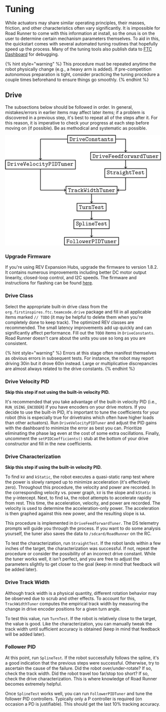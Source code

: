 # Tuning

While actuators may share similar operating principles, their masses, friction, and other characteristics often vary significantly. It is impossible for Road Runner to come with this information at install, so the onus is on the user to determine certain mechanism parameters themselves. To aid in this, the quickstart comes with several automated tuning routines that hopefully speed up the process. Many of the tuning tools also publish data to [FTC Dashboard](https://github.com/acmerobotics/ftc-dashboard) for debugging.

{% hint style="warning" %}
This procedure must be repeated anytime the robot physically change \(e.g., a heavy arm is added\). If pre-competition autonomous preparation is tight, consider practicing the tuning procedure a couple times beforehand to ensure things go smoothly.
{% endhint %}

## Drive

The subsections below should be followed in order. In general, mistakes/errors in earlier items may affect later items; if a problem is discovered in a previous step, it's best to repeat all of the steps after it. For this reason, it is imperative to check your progress at each step before moving on \(if possible\). Be as methodical and systematic as possible.

![Flowchart of the principal steps of the tuning process. If using velocity PID, complete the left branch. Otherwise, complete the right branch.](../.gitbook/assets/quickstartflowchart.png)

### Upgrade Firmware

If you're using REV Expansion Hubs, upgrade the firmware to version 1.8.2. It contains numerous improvements including better DC motor output linearity, closed-loop control, and I2C speeds. The firmware and instructions for flashing can be found [here](http://www.revrobotics.com/software/#ExpansionHubFirmware).

### Drive Class

Select the appropriate built-in drive class from the `org.firstinspires.ftc.teamcode.drive` package and fill in all applicable items marked `// TODO` \(it may be helpful to delete them when you're completely done to keep track\). The optimized REV classes are recommended. The small latency improvements add up quickly and can significantly affect performance. Fill out the `TODO` items in `DriveConstants`. Road Runner doesn't care about the units you use so long as you are consistent.

{% hint style="warning" %}
Errors at this stage often manifest themselves as obvious errors in subsequent tests. For instance, the robot may report driving 30in but it drove 60in instead. Large or multiplicative discrepancies are almost always related to the drive constants.
{% endhint %}

### Drive Velocity PID

**Skip this step if not using the built-in velocity PID.**

It's recommended that you take advantage of the built-in velocity PID \(i.e., `RUN_USING_ENCODER`\) if you have encoders on your drive motors. If you decide to use the built-in PID, it's important to tune the coefficients for your robot \(this is especially true for drivetrains which often have higher loads than other actuators\). Run `DriveVelocityPIDTuner` and adjust the PID gains with the dashboard to minimize the error as best you can. Prioritize eliminating the phase lag even at the cost of some extra oscillations. Finally, uncomment the `setPIDCoefficients()` stub at the bottom of your drive constructor and fill in the new coefficients.

### Drive Characterization

**Skip this step if using the built-in velocity PID.**

To find `kV` and `kStatic`, the robot executes a quasi-static ramp test where the power is slowly ramped up to minimize acceleration \(it's effectively zero\). Throughout this procedure, the velocity and power are recorded. In the corresponding velocity vs. power graph, `kV` is the slope and `kStatic` is the y-intercept. Next, to find `kA`, the robot attempts to accelerate rapidly from rest. This time, the acceleration, velocity, and power are recorded. The velocity is used to determine the acceleration-only power. The acceleration is then graphed against this new power, and the resulting slope is `kA`.

This procedure is implemented in `DriveFeedforwardTuner`. The DS telemetry prompts will guide you through the process. If you want to do some analysis yourself, the tuner also saves the data to `/sdcard/RoadRunner` on the RC.

To test the characterization, run `StraightTest`. If the robot lands within a few inches of the target, the characterization was successful. If not, repeat the procedure or consider the possibility of an incorrect drive constant. While the tuner works well, it isn't perfect, and you are free to adjust the parameters slightly to get closer to the goal \(keep in mind that feedback will be added later\).

### Drive Track Width

Although track width is a physical quantity, different rotation behavior may be observed due to scrub and other effects. To account for this, `TrackWidthTuner` computes the empirical track width by measuring the change in drive encoder positions for a given turn angle.

To test this value, run `TurnTest`. If the robot is relatively close to the target, the value is good. Like the characterization, you can manually tweak the track width until sufficient accuracy is obtained \(keep in mind that feedback will be added later\).

### Follower PID

At this point, run `SplineTest`. If the robot successfully follows the spline, it's a good indication that the previous steps were successful. Otherwise, try to ascertain the cause of the failure. Did the robot over/under-rotate? If so, check the track width. Did the robot travel too far/stop too short? If so, check the drive characterization. This is where knowledge of Road Runner becomes extremely helpful.

Once `SplineTest` works well, you can run `FollowerPIDTuner` and tune the follower PID controllers. Typically only a P controller is required \(on occasion a PD is justifiable\). This should get the last 10% tracking accuracy.

